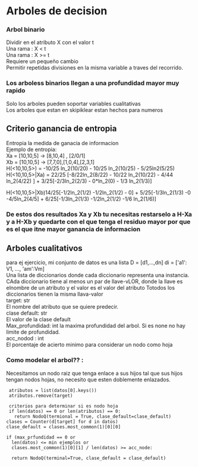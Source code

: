 # Arboles de decision
### Arbol binario
  Dividir en el atributo X con el valor t  
    Una rama : X < t  
    Una rama : X >= t  
  Requiere un pequeño cambio  
    Permitir repetidas divisiones en la misma variable a traves del recorrido.  
### Los arboless binarios llegan a una profundidad mayor muy rapido  
Solo los arboles pueden soportar variables cualitativas  
Los arboles que estan en skipiklear estan hechos para numeros  

## Criterio ganancia de entropia  
Entropia la medida de ganacia de informacion  
Ejemplo de entropia:  
  Xa = [10,10,5] -> [8,10,4] , [2/0/1]  
  Xb = [10,10,5] -> [7,7,0],[1,0,4],[2,3,1]  
  H(<10,10,5>) = -10/25 ln_2(10/20) - 10/25 ln_2(10/25) - 5/25ln2(5/25)  
  H(<10,10,5>|Xa) = 22/25 [-8/22ln_2(8/22) - 10/22 ln_2(10/22) - 4/44 ln_2(4/22) ] + 3/25[-2/3ln_2(2/3) - 0*ln_2(0) - 1/3 ln_2(1/3)]  

  H(<10,10,5>|Xb)14/25[-1/2ln_2(1/2) -1/2ln_2(1/2) - 0] + 5/25[-1/3ln_2(1/3) -0 -4/5ln_2(4/5] + 6/25[-1/3ln_2(1/3) -1/2ln_2(1/2) -1/6 ln_2(1/6)]
### De estos dos resultados Xa y Xb tu necesitas restarselo a H-Xa y a H-Xb y quedarte con el que tenga el residuo mayor por que es el que itne mayor ganancia de informacion

## Arboles cualitativos
para ej ejercicio, mi conjunto de datos es una lista D = [d1,...,dn]  di = ['a1': V1, ..., 'am':Vm]  
Una lista de diccionarios donde cada diccionario representa una instancia.  
CAda diccionario tiene al menos un par de llave-vLOR, donde la llave es elnombre de un atributo y el valor es el valor del atributo
Totodos los diccionarios tienen la misma llava-valor  
target: str  
  El nombre del atributo que se quiere predecir.  
clase default: str  
  El valor de la clase default  
Max_profundidad: int
  la maxima profundidad del arbol. Si es none no hay limite de profundidad.  
acc_nodod : int  
  El porcentaje de acierto minimo para considerar un nodo como hoja  
### Como modelar el arbol?? :

Necesitamos un nodo raiz que tenga enlace a sus hijos tal que sus hijos tengan nodos hojas, no necesito que esten doblemente enlazados.  
  
     atributos = list(datos[0].keys())
     atributos.remove(target)

     criterios para determinar si es nodo hoja
     if len(datos) == 0 or len(atributos) == 0:
       return NodoQ(termional = True, clase_default=clase_default)
    clases = Counter(d[target] for d in datos)
    clase_default = clases.most_common(1)[0][0]

    if (max_prfundidad == 0 or
      len(datos) <= min ejemplos or
      clases.most_common(1)[0][1] / len(datos) >= acc_node:

      return NodoQ(terminal=True, clase_default = clase_default)

